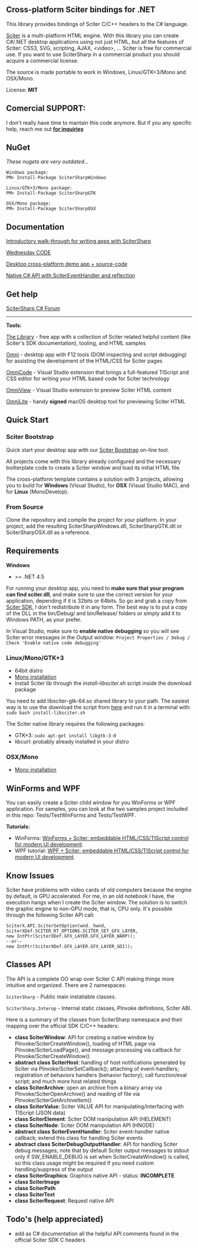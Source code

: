 ## Cross-platform Sciter bindings for .NET

This library provides bindings of Sciter C/C++ headers to the C# language.

[Sciter](http://sciter.com/download/) is a multi-platform HTML engine. With this library you can create C#/.NET desktop applications using not just HTML, but all the features of Sciter: CSS3, SVG, scripting, AJAX, &lt;video&gt;, ... Sciter is free for commercial use. If you want to use SciterSharp in a commercial product you should acquire a commercial license.

The source is made portable to work in Windows, Linux/GTK+3/Mono and OSX/Mono.

License: **MIT**

## Comercial SUPPORT:

I don't really have time to mantain this code anymore.
But if you any specific help, reach me out **[for inquiries](mailto:rfmendesbrazil@gmail.com)**

## NuGet

_These nugets are very outdated..._

```
Windows package:
PM> Install-Package SciterSharpWindows

Linux/GTK+3/Mono package:
PM> Install-Package SciterSharpGTK

OSX/Mono package:
PM> Install-Package SciterSharpOSX
```


## Documentation

[Introductory walk-through for writing apps with SciterSharp](http://www.codeproject.com/Articles/1057199/Sciter-HTML-Csharp-based-desktop-apps-walkthrough)

[Wednesday CODE](http://misoftware.com.br/Home/Tag/Wednesday%20CODE)

[Desktop cross-platform demo app + source-code](https://github.com/ramon-mendes/OctoDeskdexDesktop)

[Native C# API with SciterEventHandler and reflection](https://sciter.com/native-c-api-with-scitereventhandler-and-reflection/)

## Get help

[SciterSharp C# Forum](http://sciter.com/forums/forum/scitersharp-c/)

---

**Tools:**

[The Library](http://misoftware.com.br/Home/Post/TheLibrary) - free app with a collection of Sciter related helpful content (like Sciter's SDK documentation), tooling, and HTML samples

[Omni](http://misoftware.com.br/Omni) - desktop app with F12 tools (DOM inspecting and script debugging) for assisting the development of the HTML/CSS for Sciter pages

[OmniCode](http://misoftware.com.br/OmniCode) - Visual Studio extension that brings a full-featured TIScript and CSS editor for writing your HTML based code for Sciter technology

[OmniView](http://misoftware.com.br/Home/Post/OmniView) - Visual Studio extension to preview Sciter HTML content

[OmniLite](http://misoftware.com.br/Home/Post/OmniLite) - handy **signed** macOS desktop tool for previewing Sciter HTML

## Quick Start

### Sciter Bootstrap

Quick start your desktop app with our [Sciter Bootstrap](http://misoftware.com.br/Bootstrap) on-line tool.

All projects come with this library already configured and the necessary boilterplate code to create a Sciter window and load its initial HTML file.

The cross-platform template contains a solution with 3 projects, allowing you to build for **Windows** (Visual Studio), for **OSX** (Visual Studio MAC), and for **Linux** (MonoDevelop).

### From Source

Clone the repository and compile the project for your platform. In your project, add the resulting SciterSharpWindows.dll, SciterSharpGTK.dll or SciterSharpOSX.dll as a reference.

## Requirements

**Windows**

- &gt;= .NET 4.5

For running your desktop app, you need to **make sure that your program can find sciter.dll**, and make sure to use the correct version for your application, depending if it is 32bits or 64bits. So go and grab a copy from [Sciter SDK](http://sciter.com/sdk/sciter-sdk-3.zip), I don't redistribute it in any form. The best way is to put a copy of the DLL in the bin/Debug/ and bin/Release/ folders or simply add it to Windows PATH, as your prefer.

In Visual Studio, make sure to **enable native debugging** so you will see Sciter error messages in the Output window: ```Project Properties / Debug / Check 'Enable native code debugging'```
 
### Linux/Mono/GTK+3

- 64bit distro
- [Mono installation](http://www.mono-project.com/docs/getting-started/install/linux/)
- Install Sciter lib through the *install-libsciter.sh* script inside the download package

You need to add libsciter-gtk-64.so shared library to your path. The easiest way is to use the download the script from [here](https://raw.githubusercontent.com/midiway/SciterBootstrap-CSharp/TemplateMultiPlatform/install-libsciter.sh) and run it in a terminal with: ```sudo bash install-libsciter.sh```

The Sciter native library requires the following packages:

- GTK+3: ```sudo apt-get install libgtk-3-0```
- libcurl: probably already installed in your distro

### OSX/Mono

- [Mono installation](http://www.mono-project.com/docs/getting-started/install/mac/)

## WinForms and WPF

You can easily create a Sciter child window for you WinForms or WPF application. For samples, you can look at the two samples project included in this repo: Tests/TestWinForms and Tests/TestWPF.

**Tutorials:**

- WinForms: [WinForms + Sciter: embeddable HTML/CSS/TIScript control for modern UI development](https://www.codeproject.com/Articles/1162179/WinForms-plusSciter-embeddable-HTML-CSS-TIScript-c).
- WPF tutorial: [WPF + Sciter: embeddable HTML/CSS/TIScript control for modern UI development](https://www.codeproject.com/Articles/1166329/WPF-plus-Sciter-Embeddable-HTML-CSS-TIScript-Contr).


## Know Issues

Sciter have problems with video cards of old computers because the engine by default, is GPU accelerated. For me, in an old notebook I have, the execution hangs when I create the Sciter window. The solution is to switch the graphic engine to non-GPU mode, that is, CPU only. It's possible through the following Sciter API call:

```
SciterX.API.SciterSetOption(wnd._hwnd, SciterXDef.SCITER_RT_OPTIONS.SCITER_SET_GFX_LAYER,
new IntPtr(SciterXDef.GFX_LAYER.GFX_LAYER_WARP));
--or--
new IntPtr(SciterXDef.GFX_LAYER.GFX_LAYER_GDI));
```

## Classes API

The API is a complete OO wrap over Sciter C API making things more intuitive and organized.
There are 2 namespaces:

```SciterSharp``` - Public main instatiable classes.

```SciterSharp.Interop``` - Internal static classes, PInvoke definitions, Sciter ABI.

Here is a summary of the classes from SciterSharp namespace and their mapping over the official SDK C/C++ headers:

- **class SciterWindow**: API for creating a native window by PInvoke/SciterCreateWindow(), loading of HTML page via PInvoke/SciterLoadPage(), and message processing via callback for PInvoke/SciterCreateWindow()
- **abstract class SciterHost**: handling of host notifications generated by Sciter via PInvoke/SciterSetCallback(); attaching of event-handlers; registration of behaviors handlers (behavior factory); call function/eval script; and much more host related things
- **class SciterArchive**: open an archive from a binary array via PInvoke/SciterOpenArchive() and reading of file via PInvoke/SciterGetArchiveItem()
- **class SciterValue**: Sciter VALUE API for manipulating/interfacing with TIScript (JSON data)
- **class SciterElement**: Sciter DOM manipulation API (HELEMENT)
- **class SciterNode**: Sciter DOM manipulation API (HNODE)
- **abstract class SciterEventHandler**: Sciter event-handler native callback; extend this class for handling Sciter events
- **abstract class SciterDebugOutputHandler**: API for handling Sciter debug messages; note that by default Sciter output messages to stdout only if SW_ENABLE_DEBUG is set when SciterCreateWindow() is called, so this class usage might be required if you need custom handling/suppress of the output
- **class SciterGraphics**: Graphics native API - status: **INCOMPLETE**
- **class SciterImage**
- **class SciterPath**
- **class SciterText**
- **class SciterRequest**: Request native API

## Todo's (help appreciated) 

- add as C# documentation all the helpful API comments found in the official Sciter SDK C headers

